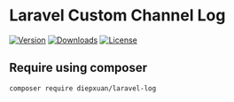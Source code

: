 Laravel Custom Channel Log
===============

[![Version](https://img.shields.io/packagist/v/diepxuan/laravel-log)](https://packagist.org/packages/diepxuan/laravel-log)
[![Downloads](https://img.shields.io/packagist/dt/diepxuan/laravel-log)](https://packagist.org/packages/diepxuan/laravel-log)
[![License](https://img.shields.io/packagist/l/diepxuan/laravel-log)](https://packagist.org/packages/diepxuan/laravel-log)


Require using composer
----------------------

```bash
composer require diepxuan/laravel-log
```
